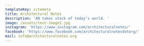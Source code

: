 ```yaml
---
templateKey: sitemeta
title: Architectural Notes
description: 'AN takes stock of today’s world. '
image: /assets/test-image2.jpg
instagram: 'https://www.instagram.com/architecturalnotes/'
facebook: 'https://www.facebook.com/architecturalnotesdotorg/'
mail: info@architecturalnotes.org
---
```


